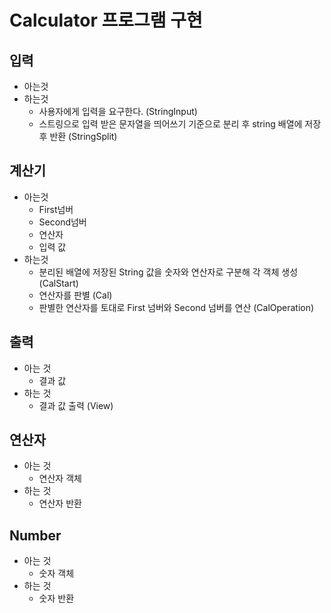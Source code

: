 # Calculator 프로그램 구현

## 입력
* 아는것
* 하는것
    * 사용자에게 입력을 요구한다. (StringInput)
    * 스트링으로 입력 받은 문자열을 띄어쓰기 기준으로 분리 후 string 배열에 저장후 반환 (StringSplit)
## 계산기
* 아는것 
    * First넘버 
    * Second넘버
    * 연산자
    * 입력 값 
* 하는것
    * 분리된 배열에 저장된 String 값을 숫자와 연산자로 구분해 각 객체 생성 (CalStart)
    * 연산자를 판별 (Cal)
    * 판별한 연산자를 토대로 First 넘버와 Second 넘버를 연산 (CalOperation)
## 출력
* 아는 것
    * 결과 값 
* 하는 것
    * 결과 값 출력 (View) 
## 연산자
* 아는 것
    * 연산자 객체
* 하는 것 
    * 연산자 반환 
## Number
* 아는 것
    * 숫자 객체 
* 하는 것 
    * 숫자 반환 
